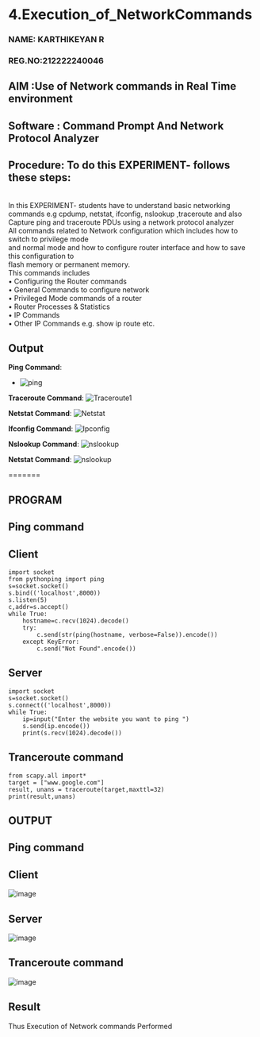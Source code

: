 # 4.Execution_of_NetworkCommands
### NAME: KARTHIKEYAN R
### REG.NO:212222240046

## AIM :Use of Network commands in Real Time environment
## Software : Command Prompt And Network Protocol Analyzer
## Procedure: To do this EXPERIMENT- follows these steps:
<BR>
In this EXPERIMENT- students have to understand basic networking commands e.g cpdump, netstat, ifconfig, nslookup ,traceroute and also Capture ping and traceroute PDUs using a network protocol analyzer 
<BR>
All commands related to Network configuration which includes how to switch to privilege mode
<BR>
and normal mode and how to configure router interface and how to save this configuration to
<BR>
flash memory or permanent memory.
<BR>
This commands includes
<BR>
• Configuring the Router commands
<BR>
• General Commands to configure network
<BR>
• Privileged Mode commands of a router 
<BR>
• Router Processes & Statistics
<BR>
• IP Commands
<BR>
• Other IP Commands e.g. show ip route etc.
<BR>


## Output

**Ping Command**:
   - ![ping](https://github.com/user-attachments/assets/7794f6b3-dcbd-4fcf-a15a-3f31d3bbe5d5)

**Traceroute Command**:
 ![Traceroute1](https://github.com/user-attachments/assets/15e02103-7b1c-495a-876d-d59d91716eff)

**Netstat Command**:
   ![Netstat](https://github.com/user-attachments/assets/e8aef87e-31b8-40f8-a2ef-a9e9f64ce46e)

 **Ifconfig Command**:
   ![Ipconfig](https://github.com/user-attachments/assets/741c76e4-9e5f-4ad1-a0ef-b05cd7839cda)

**Nslookup Command**:
   ![nslookup](https://github.com/user-attachments/assets/21be34a4-338c-4bcb-997f-e2f7cf128a5e)

**Netstat Command**:
   ![nslookup](https://github.com/user-attachments/assets/1c5cff7f-53e3-414f-963c-a2bb2f5b2818)

=======
## PROGRAM

## Ping command
## Client
```
import socket 
from pythonping import ping 
s=socket.socket() 
s.bind(('localhost',8000)) 
s.listen(5) 
c,addr=s.accept() 
while True: 
    hostname=c.recv(1024).decode() 
    try: 
        c.send(str(ping(hostname, verbose=False)).encode()) 
    except KeyError: 
        c.send("Not Found".encode())
```
## Server
```
import socket 
s=socket.socket() 
s.connect(('localhost',8000)) 
while True: 
    ip=input("Enter the website you want to ping ") 
    s.send(ip.encode()) 
    print(s.recv(1024).decode())
```
## Tranceroute command
```
from scapy.all import* 
target = ["www.google.com"] 
result, unans = traceroute(target,maxttl=32) 
print(result,unans)
```
## OUTPUT
## Ping command
## Client
![image](https://github.com/Yuvasreemuthusamy/4.Execution_of_NetworkCommends/assets/144870887/a71fd251-4981-4a47-895e-397385132009)

## Server
![image](https://github.com/Yuvasreemuthusamy/4.Execution_of_NetworkCommends/assets/144870887/798a1a24-2784-46a9-916a-ec8552ecd907)

## Tranceroute command
![image](https://github.com/Yuvasreemuthusamy/4.Execution_of_NetworkCommends/assets/144870887/ce4aa790-9cc7-427a-8860-e4a5f40b1076)

## Result
Thus Execution of Network commands Performed 

